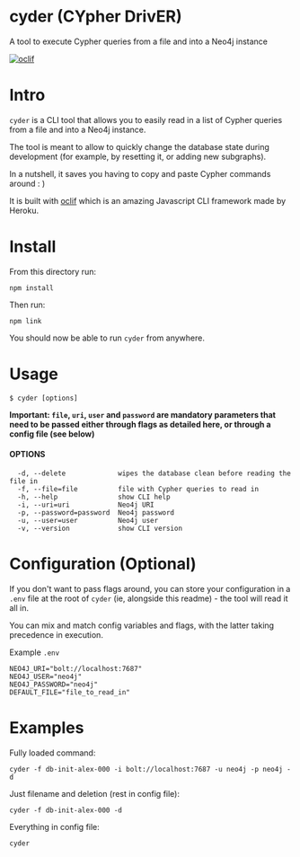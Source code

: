 cyder (CYpher DrivER)
===== 

A tool to execute Cypher queries from a file and into a Neo4j instance

[![oclif](https://img.shields.io/badge/cli-oclif-brightgreen.svg)](https://oclif.io)

<!-- toc -->
# Intro
<!-- intro -->
`cyder` is a CLI tool that allows you to easily read in a list of Cypher queries from a file and into a Neo4j instance.

The tool is meant to allow to quickly change the database state during development (for example, by resetting it, or adding new subgraphs).

In a nutshell, it saves you having to copy and paste Cypher commands around : )

It is built with [oclif](https://github.com/oclif/oclif) which is an amazing Javascript CLI framework made by Heroku.

# Install
<!-- install -->

From this directory run:

`npm install`

Then run:

`npm link`

You should now be able to run `cyder` from anywhere.

# Usage
<!-- usage -->
`$ cyder [options]`

**Important: `file`, `uri`, `user` and `password` are mandatory parameters that need to be passed either through flags as detailed here, or through a config file (see below)**

#### OPTIONS
```
  -d, --delete             wipes the database clean before reading the file in
  -f, --file=file          file with Cypher queries to read in
  -h, --help               show CLI help
  -i, --uri=uri            Neo4j URI
  -p, --password=password  Neo4j password
  -u, --user=user          Neo4j user
  -v, --version            show CLI version
```

# Configuration (Optional)
<!-- configuration -->
If you don't want to pass flags around, you can store your configuration in a `.env` file at the root of `cyder` (ie, alongside this readme) - the tool will read it all in.

You can mix and match config variables and flags, with the latter taking precedence in execution.

Example `.env`

```
NEO4J_URI="bolt://localhost:7687"
NEO4J_USER="neo4j"
NEO4J_PASSWORD="neo4j"
DEFAULT_FILE="file_to_read_in"
```

# Examples

Fully loaded command:

`cyder -f db-init-alex-000 -i bolt://localhost:7687 -u neo4j -p neo4j -d`

Just filename and deletion (rest in config file):

`cyder -f db-init-alex-000 -d`

Everything in config file:

`cyder`

